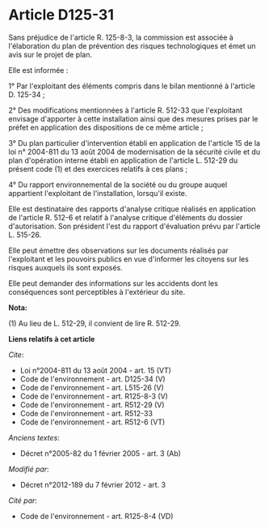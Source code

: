 # Article D125-31

Sans préjudice de l'article R. 125-8-3, la commission est associée à l'élaboration du plan de prévention des risques
technologiques et émet un avis sur le projet de plan. 

Elle est informée : 

1° Par l'exploitant des éléments compris dans le bilan mentionné à l'article D. 125-34 ; 

2° Des modifications mentionnées à l'article R. 512-33 que l'exploitant envisage d'apporter à cette installation ainsi que
des mesures prises par le préfet en application des dispositions de ce même article ; 

3° Du plan particulier d'intervention établi en application de l'article 15 de la loi n° 2004-811 du 13 août 2004 de
modernisation de la sécurité civile et du plan d'opération interne établi en application de l'article L. 512-29 du présent
code (1) et des exercices relatifs à ces plans ; 

4° Du rapport environnemental de la société ou du groupe auquel appartient l'exploitant de l'installation, lorsqu'il existe. 

Elle est destinataire des rapports d'analyse critique réalisés en application de l'article R. 512-6 et relatif à l'analyse
critique d'éléments du dossier d'autorisation. Son président l'est du rapport d'évaluation prévu par l'article L. 515-26. 

Elle peut émettre des observations sur les documents réalisés par l'exploitant et les pouvoirs publics en vue d'informer les
citoyens sur les risques auxquels ils sont exposés. 

Elle peut demander des informations sur les accidents dont les conséquences sont perceptibles à l'extérieur du site.

**Nota:**

(1)  Au lieu de L. 512-29, il convient de lire R. 512-29.

**Liens relatifs à cet article**

_Cite_:

  - Loi n°2004-811 du 13 août 2004 - art. 15 (VT)
  - Code de l'environnement - art. D125-34 (V)
  - Code de l'environnement - art. L515-26 (V)
  - Code de l'environnement - art. R125-8-3 (V)
  - Code de l'environnement - art. R512-29 (V)
  - Code de l'environnement - art. R512-33
  - Code de l'environnement - art. R512-6 (VT)

_Anciens textes_:

  - Décret n°2005-82 du 1 février 2005 - art. 3 (Ab)

_Modifié par_:

  - Décret n°2012-189 du 7 février 2012 - art. 3

_Cité par_:

  - Code de l'environnement - art. R125-8-4 (VD)
